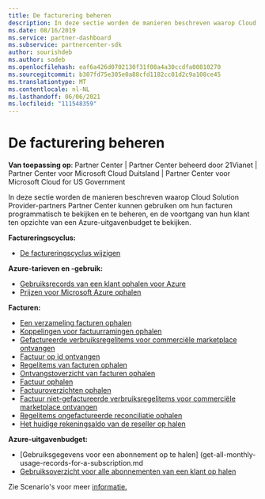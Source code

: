 ```yaml
---
title: De facturering beheren
description: In deze sectie worden de manieren beschreven waarop Cloud Solution Provider-partners de Partner Center kunnen gebruiken om hun facturen programmatisch te bekijken en te beheren, en de voortgang van hun klant ten opzichte van een Azure-uitgavenbudget te bekijken.
ms.date: 08/16/2019
ms.service: partner-dashboard
ms.subservice: partnercenter-sdk
author: sourishdeb
ms.author: sodeb
ms.openlocfilehash: eaf6a426d0702130f31f08a4a30ccdfa00810270
ms.sourcegitcommit: b307fd75e305e0a88cfd1182cc01d2c9a108ce45
ms.translationtype: MT
ms.contentlocale: nl-NL
ms.lasthandoff: 06/06/2021
ms.locfileid: "111548359"
---
```

# <a name="manage-billing"></a>De facturering beheren

**Van toepassing op**: Partner Center | Partner Center beheerd door 21Vianet | Partner Center voor Microsoft Cloud Duitsland | Partner Center voor Microsoft Cloud for US Government

In deze sectie worden de manieren beschreven waarop Cloud Solution Provider-partners Partner Center kunnen gebruiken om hun facturen programmatisch te bekijken en te beheren, en de voortgang van hun klant ten opzichte van een Azure-uitgavenbudget te bekijken.

**Factureringscyclus:**
- [De factureringscyclus wijzigen](change-the-billing-cycle.md)

**Azure-tarieven en -gebruik:**
- [Gebruiksrecords van een klant ophalen voor Azure](get-a-customer-s-utilization-record-for-azure.md)
- [Prijzen voor Microsoft Azure ophalen](get-prices-for-microsoft-azure.md)

**Facturen:**
- [Een verzameling facturen ophalen](get-a-collection-of-invoices.md)
- [Koppelingen voor factuurramingen ophalen](get-invoice-estimate-links.md)
- [Gefactureerde verbruiksregelitems voor commerciële marketplace ontvangen](get-invoice-billed-consumption-lineitems.md)
- [Factuur op id ontvangen](get-invoice-by-id.md)
- [Regelitems van facturen ophalen](get-invoiceline-items.md)
- [Ontvangstoverzicht van facturen ophalen](get-invoice-receipt-statement.md)
- [Factuur ophalen](get-invoice-statement.md)
- [Factuuroverzichten ophalen](get-invoice-summaries.md)
- [Factuur niet-gefactureerde verbruiksregelitems voor commerciële marketplace ontvangen](get-invoice-unbilled-consumption-lineitems.md)
- [Regelitems ongefactureerde reconciliatie ophalen](get-invoice-unbilled-recon-lineitems.md)
- [Het huidige rekeningsaldo van de reseller op halen](get-the-reseller-s-current-account-balance.md)

**Azure-uitgavenbudget:**
- [Gebruiksgegevens voor een abonnement op te halen] (get-all-monthly-usage-records-for-a-subscription.md
- [Gebruiksoverzicht voor alle abonnementen van een klant op halen](get-a-customer-usage-summary.md)

Zie Scenario's voor meer [informatie.](scenarios.md)
